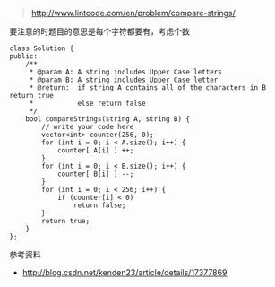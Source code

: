 	
>http://www.lintcode.com/en/problem/compare-strings/

要注意的时题目的意思是每个字符都要有，考虑个数

	class Solution {
	public:
	    /**
	     * @param A: A string includes Upper Case letters
	     * @param B: A string includes Upper Case letter
	     * @return:  if string A contains all of the characters in B return true 
	     *           else return false
	     */
	    bool compareStrings(string A, string B) {
	        // write your code here
	        vector<int> counter(256, 0);
	        for (int i = 0; i < A.size(); i++) {
	            counter[ A[i] ] ++;
	        }
	        for (int i = 0; i < B.size(); i++) {
	            counter[ B[i] ] --;
	        }
	        for (int i = 0; i < 256; i++) {
	            if (counter[i] < 0)
	                return false;
	        }
	        return true;
	    }
	};



参考资料

+ http://blog.csdn.net/kenden23/article/details/17377869